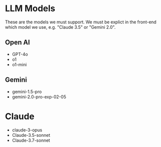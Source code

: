 # LLM Models

These are the models we must support. We must be explict in the front-end which model we use, e.g. "Claude 3.5" or "Gemini 2.0".

## Open AI
* GPT-4o
* o1
* o1-mini

## Gemini
* gemini-1.5-pro
* gemini-2.0-pro-exp-02-05

# Claude
* claude-3-opus
* Claude-3.5-sonnet
* Claude-3.7-sonnet
